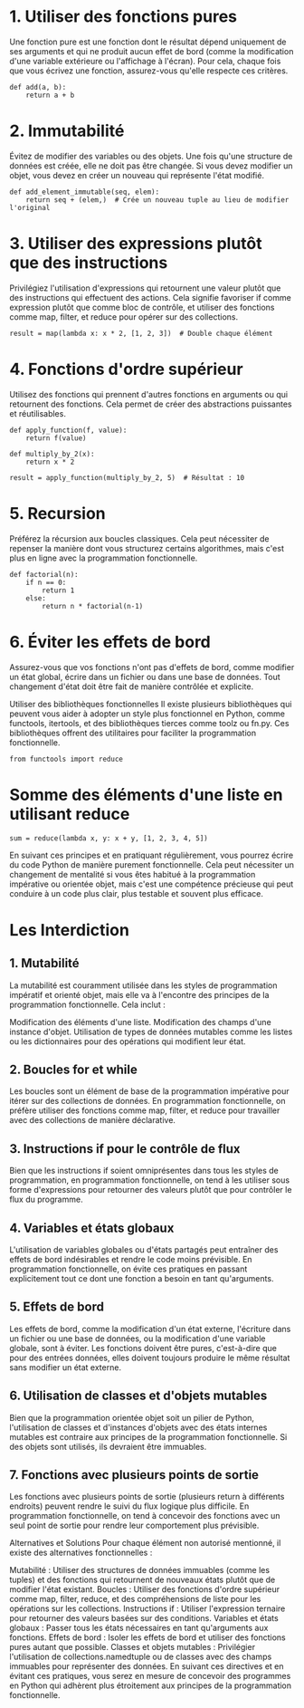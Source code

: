 
# 1. Utiliser des fonctions pures
Une fonction pure est une fonction dont le résultat dépend uniquement de ses arguments et qui ne produit aucun effet de bord (comme la modification d'une variable extérieure ou l'affichage à l'écran). Pour cela, chaque fois que vous écrivez une fonction, assurez-vous qu'elle respecte ces critères.

```
def add(a, b):
	return a + b
```

# 2. Immutabilité
Évitez de modifier des variables ou des objets. Une fois qu'une structure de données est créée, elle ne doit pas être changée. Si vous devez modifier un objet, vous devez en créer un nouveau qui représente l'état modifié.

```
def add_element_immutable(seq, elem):
    return seq + (elem,)  # Crée un nouveau tuple au lieu de modifier l'original
```

# 3. Utiliser des expressions plutôt que des instructions
Privilégiez l'utilisation d'expressions qui retournent une valeur plutôt que des instructions qui effectuent des actions. Cela signifie favoriser if comme expression plutôt que comme bloc de contrôle, et utiliser des fonctions comme map, filter, et reduce pour opérer sur des collections.

```
result = map(lambda x: x * 2, [1, 2, 3])  # Double chaque élément
```

# 4. Fonctions d'ordre supérieur
Utilisez des fonctions qui prennent d'autres fonctions en arguments ou qui retournent des fonctions. Cela permet de créer des abstractions puissantes et réutilisables.

```
def apply_function(f, value):
    return f(value)

def multiply_by_2(x):
    return x * 2

result = apply_function(multiply_by_2, 5)  # Résultat : 10
```

# 5. Recursion
Préférez la récursion aux boucles classiques. Cela peut nécessiter de repenser la manière dont vous structurez certains algorithmes, mais c'est plus en ligne avec la programmation fonctionnelle.

```
def factorial(n):
    if n == 0:
        return 1
    else:
        return n * factorial(n-1)
```

# 6. Éviter les effets de bord
Assurez-vous que vos fonctions n'ont pas d'effets de bord, comme modifier un état global, écrire dans un fichier ou dans une base de données. Tout changement d'état doit être fait de manière contrôlée et explicite.

Utiliser des bibliothèques fonctionnelles
Il existe plusieurs bibliothèques qui peuvent vous aider à adopter un style plus fonctionnel en Python, comme functools, itertools, et des bibliothèques tierces comme toolz ou fn.py. Ces bibliothèques offrent des utilitaires pour faciliter la programmation fonctionnelle.

```
from functools import reduce
```

# Somme des éléments d'une liste en utilisant reduce
```
sum = reduce(lambda x, y: x + y, [1, 2, 3, 4, 5])
```
En suivant ces principes et en pratiquant régulièrement, vous pourrez écrire du code Python de manière purement fonctionnelle. Cela peut nécessiter un changement de mentalité si vous êtes habitué à la programmation impérative ou orientée objet, mais c'est une compétence précieuse qui peut conduire à un code plus clair, plus testable et souvent plus efficace.


# Les Interdiction

## 1. Mutabilité
La mutabilité est couramment utilisée dans les styles de programmation impératif et orienté objet, mais elle va à l'encontre des principes de la programmation fonctionnelle. Cela inclut :

Modification des éléments d'une liste.
Modification des champs d'une instance d'objet.
Utilisation de types de données mutables comme les listes ou les dictionnaires pour des opérations qui modifient leur état.

## 2. Boucles for et while
Les boucles sont un élément de base de la programmation impérative pour itérer sur des collections de données. En programmation fonctionnelle, on préfère utiliser des fonctions comme map, filter, et reduce pour travailler avec des collections de manière déclarative.

## 3. Instructions if pour le contrôle de flux
Bien que les instructions if soient omniprésentes dans tous les styles de programmation, en programmation fonctionnelle, on tend à les utiliser sous forme d'expressions pour retourner des valeurs plutôt que pour contrôler le flux du programme.

## 4. Variables et états globaux
L'utilisation de variables globales ou d'états partagés peut entraîner des effets de bord indésirables et rendre le code moins prévisible. En programmation fonctionnelle, on évite ces pratiques en passant explicitement tout ce dont une fonction a besoin en tant qu'arguments.

## 5. Effets de bord
Les effets de bord, comme la modification d'un état externe, l'écriture dans un fichier ou une base de données, ou la modification d'une variable globale, sont à éviter. Les fonctions doivent être pures, c'est-à-dire que pour des entrées données, elles doivent toujours produire le même résultat sans modifier un état externe.

## 6. Utilisation de classes et d'objets mutables
Bien que la programmation orientée objet soit un pilier de Python, l'utilisation de classes et d'instances d'objets avec des états internes mutables est contraire aux principes de la programmation fonctionnelle. Si des objets sont utilisés, ils devraient être immuables.

## 7. Fonctions avec plusieurs points de sortie
Les fonctions avec plusieurs points de sortie (plusieurs return à différents endroits) peuvent rendre le suivi du flux logique plus difficile. En programmation fonctionnelle, on tend à concevoir des fonctions avec un seul point de sortie pour rendre leur comportement plus prévisible.

Alternatives et Solutions
Pour chaque élément non autorisé mentionné, il existe des alternatives fonctionnelles :

Mutabilité : Utiliser des structures de données immuables (comme les tuples) et des fonctions qui retournent de nouveaux états plutôt que de modifier l'état existant.
Boucles : Utiliser des fonctions d'ordre supérieur comme map, filter, reduce, et des compréhensions de liste pour les opérations sur les collections.
Instructions if : Utiliser l'expression ternaire pour retourner des valeurs basées sur des conditions.
Variables et états globaux : Passer tous les états nécessaires en tant qu'arguments aux fonctions.
Effets de bord : Isoler les effets de bord et utiliser des fonctions pures autant que possible.
Classes et objets mutables : Privilégier l'utilisation de collections.namedtuple ou de classes avec des champs immuables pour représenter des données.
En suivant ces directives et en évitant ces pratiques, vous serez en mesure de concevoir des programmes en Python qui adhèrent plus étroitement aux principes de la programmation fonctionnelle.
